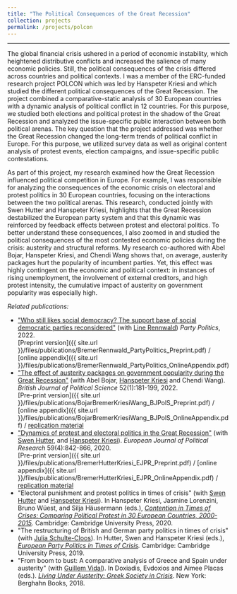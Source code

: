 ```yaml
---
title: "The Political Consequences of the Great Recession"
collection: projects
permalink: /projects/polcon
---
```


------

The global financial crisis ushered in a period of economic instability, which heightened distributive conflicts and increased the salience of many economic policies. Still, the political consequences of the crisis differed across countries and political contexts. I was a member of the ERC-funded research project POLCON which was led by Hanspeter Kriesi and which studied the different political consequences of the Great Recession. The project combined a comparative-static analysis of 30 European countries with a dynamic analysis of political conflict in 12 countries. For this purpose, we studied both elections and political protest in the shadow of the Great Recession and analyzed the issue-specific public interaction between both political arenas. The key question that the project addressed was whether the Great Recession changed the long-term trends of political conflict in Europe. For this purpose, we utilized survey data as well as original content analysis of protest events, election campaigns, and issue-specific public contestations.

As part of this project, my research examined how the Great Recession influenced political competition in Europe. For example, I was responsible for analyzing the consequences of the economic crisis on electoral and protest politics in 30 European countries, focusing on the interactions between the two political arenas. This research, conducted jointly with Swen Hutter and Hanspeter Kriesi, highlights that the Great Recession destabilized the European party system and that this dynamic was reinforced by feedback effects between protest and electoral politics. To better understand these consequences, I also zoomed in and studied the political consequences of the most contested economic policies during the crisis: austerity and structural reforms. My research co-authored with Abel Bojar, Hanspeter Kriesi, and Chendi Wang shows that, on average, austerity packages hurt the popularity of incumbent parties. Yet, this effect was highly contingent on the economic and political context: in instances of rising unemployment, the involvement of external creditors, and high protest intensity, the cumulative impact of austerity on government popularity was especially high.

*Related publications:*

* ["Who still likes social democracy? The support base of social democratic parties reconsidered"](https://doi.org/10.1177/13540688221093770) (with [Line Rennwald](https://linerennwald.wordpress.com/)) *Party Politics*, 2022.<br/>
[Preprint version]({{ site.url }}/files/publications/BremerRennwald_PartyPolitics_Preprint.pdf) / [online appendix]({{ site.url }}/files/publications/BremerRennwald_PartyPolitics_OnlineAppendix.pdf)
* ["The effect of austerity packages on government popularity during the Great Recession"](https://t.co/2Fmbwkxf9T?amp=1) (with Abel Bojar, [Hanspeter Kriesi](http://www.eui.eu/DepartmentsAndCentres/PoliticalAndSocialSciences/People/Professors/Kriesi.aspx) and Chendi Wang). *British Journal of Political Science* 52(1):181-199, 2022.<br/>
[Pre-print version]({{ site.url }}/files/publications/BojarBremerKriesiWang_BJPolS_Preprint.pdf) / [online appendix]({{ site.url }}/files/publications/BojarBremerKriesiWang_BJPolS_OnlineAppendix.pdf) / [replication material](https://doi.org/10.7910/DVN/MDLQKC)
* ["Dynamics of protest and electoral politics in the Great Recession"](https://doi.org/10.1111/1475-6765.12375) (with [Swen Hutter](http://www.swen-hutter.eu/), and [Hanspeter Kriesi](http://www.eui.eu/DepartmentsAndCentres/PoliticalAndSocialSciences/People/Professors/Kriesi.aspx)). *European Journal of Political Research* 59(4):842-866, 2020.<br/>
[Pre-print version]({{ site.url }}/files/publications/BremerHutterKriesi_EJPR_Preprint.pdf) / [online appendix]({{ site.url }}/files/publications/BremerHutterKriesi_EJPR_OnlineAppendix.pdf) / [replication material](https://doi.org/10.7910/DVN/GWPX1A)
* "Electoral punishment and protest politics in times of crisis" (with [Swen Hutter](http://www.swen-hutter.eu/) and [Hanspeter Kriesi](http://www.eui.eu/DepartmentsAndCentres/PoliticalAndSocialSciences/People/Professors/Kriesi.aspx)). In Hanspeter Kriesi, Jasmine Lorenzini, Bruno Wüest, and Silja Häusermann (eds.), *[Contention in Times of Crises: Comparing Political Protest in 30 European Countries, 2000-2015](https://www.cambridge.org/core/books/contention-in-times-of-crisis/2118EB6100BA91A0DA0834FA93CB2E49#fndtn-information)*. Cambridge: Cambridge University Press, 2020.
* "The restructuring of British and German party politics in times of crisis" (with [Julia Schulte-Cloos](https://jschultecloos.github.io/)). In Hutter, Swen and Hanspeter Kriesi (eds.), *[European Party Politics in Times of Crisis](https://www.cambridge.org/core/books/european-party-politics-in-times-of-crisis/466446CE959EB782BC30047F8FB9275D#fndtn-information).* Cambridge: Cambridge University Press, 2019.
* "From boom to bust: A comparative analysis of Greece and Spain under austerity" (with [Guillem Vidal](http://guillemvidal.eu/)). In Doxiadis, Evdoxios and Aimee Placas (eds.). *[Living Under Austerity: Greek Society in Crisis](http://www.berghahnbooks.com/title/DoxiadisLiving)*. New York: Berghahn Books, 2018.

